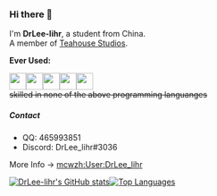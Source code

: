 ### Hi there 👋

I'm **DrLee-lihr**, a student from China.  
A member of [Teahouse Studios](https://github.com/Teahouse-Studios).  

**Ever Used:** 

<img src='https://cdn.jsdelivr.net/gh/devicons/devicon/icons/typescript/typescript-original.svg' size="30" height="30" width="30"><img src='https://cdn.jsdelivr.net/gh/devicons/devicon/icons/kotlin/kotlin-original.svg' size="30" height="30" width="30"><img src='https://cdn.jsdelivr.net/gh/devicons/devicon/icons/nodejs/nodejs-original.svg' size="30" height="30" width="30"><img src='https://cdn.jsdelivr.net/gh/devicons/devicon/icons/cplusplus/cplusplus-original.svg' size="30" height="30" width="30"><img src='https://cdn.jsdelivr.net/gh/devicons/devicon/icons/python/python-original.svg' size="30" height="30" width="30">  
~~skilled in none of the above programming languanges~~

##### Contact
- QQ: 465993851
- Discord: DrLee_lihr#3036

More Info -> [mcwzh:User:DrLee_lihr](https://minecraft.fandom.com/zh/wiki/User:DrLee_lihr)



[![DrLee-lihr's GitHub stats](https://github-readme-stats.vercel.app/api?username=DrLee-lihr)](https://github.com/anuraghazra/github-readme-stats)[![Top Languages](https://github-readme-stats.vercel.app/api/top-langs/?username=DrLee-lihr)](https://github.com/anuraghazra/github-readme-stats)
